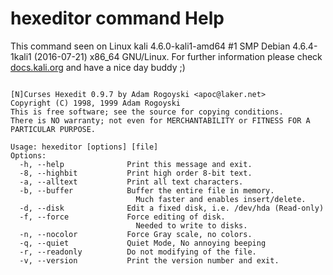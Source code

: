 # hexeditor command Help
 
 This command seen on Linux kali 4.6.0-kali1-amd64 #1 SMP Debian 4.6.4-1kali1 (2016-07-21) x86_64 GNU/Linux. For further information please check [docs.kali.org](docs.kali.org) and have a nice day buddy ;) 

~~~

[N]Curses Hexedit 0.9.7 by Adam Rogoyski <apoc@laker.net>
Copyright (C) 1998, 1999 Adam Rogoyski
This is free software; see the source for copying conditions.
There is NO warranty; not even for MERCHANTABILITY or FITNESS FOR A
PARTICULAR PURPOSE.

Usage: hexeditor [options] [file]
Options:
  -h, --help              Print this message and exit.
  -8, --highbit           Print high order 8-bit text.
  -a, --alltext           Print all text characters.
  -b, --buffer            Buffer the entire file in memory.
                            Much faster and enables insert/delete.
  -d, --disk              Edit a fixed disk, i.e. /dev/hda (Read-only)
  -f, --force             Force editing of disk.
                            Needed to write to disks.
  -n, --nocolor           Force Gray scale, no colors.
  -q, --quiet             Quiet Mode, No annoying beeping
  -r, --readonly          Do not modifying of the file.
  -v, --version           Print the version number and exit.

~~~
